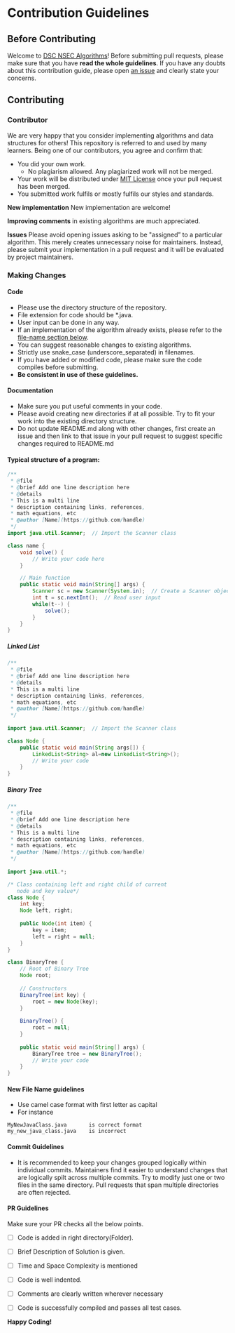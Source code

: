 # Contribution Guidelines

## Before Contributing
Welcome to [DSC NSEC Algorithms](https://github.com/dscnsec/DSC-NSEC-Algorithms)! Before submitting pull requests, please make sure that you have 
**read the whole guidelines**. If you have any doubts about this contribution guide, please open 
[an issue](https://github.com/dscnsec/DSC-NSEC-Algorithms/issues/new/choose) and clearly state your concerns.

## Contributing

### Contributor
We are very happy that you consider implementing algorithms and data structures for others! This repository is referred to and used by many learners. Being one of our contributors, you agree and confirm that:
- You did your own work.
    - No plagiarism allowed. Any plagiarized work will not be merged.
- Your work will be distributed under [MIT License](License) once your pull request has been merged.
- You submitted work fulfils or mostly fulfils our styles and standards.

**New implementation** New implementation are welcome!

**Improving comments** in existing algorithms are much appreciated.

**Issues** Please avoid opening issues asking to be "assigned” to a particular algorithm.  This merely creates unnecessary noise for maintainers. Instead, please submit your implementation in a pull request and it will be evaluated by project maintainers.

### Making Changes

#### Code
- Please use the directory structure of the repository.
- File extension for code should be *.java.
- User input can be done in any way.
- If an implementation of the algorithm already exists, please refer to the [file-name section below](#new-file-name-guidelines).
- You can suggest reasonable changes to existing algorithms.
- Strictly use snake_case (underscore_separated) in filenames.
- If you have added or modified code, please make sure the code compiles before submitting.
- **Be consistent in use of these guidelines.**

#### Documentation
- Make sure you put useful comments in your code.
- Please avoid creating new directories if at all possible. Try to fit your work into the existing directory structure. 
- Do not update README.md along with other changes, first create an issue and then link to that issue in your pull request to suggest specific changes required to README.md

#### Typical structure of a program:
```java
/**
 * @file 
 * @brief Add one line description here
 * @details 
 * This is a multi line
 * description containing links, references,
 * math equations, etc
 * @author [Name](https://github.com/handle)
 */
import java.util.Scanner;  // Import the Scanner class

class name {
    void solve() {
        // Write your code here
    }

    // Main function
    public static void main(String[] args) {
        Scanner sc = new Scanner(System.in);  // Create a Scanner object
        int t = sc.nextInt();  // Read user input
        while(t--) {
            solve();
        }
    }
}
```
##### Linked List
````java
/**
 * @file 
 * @brief Add one line description here
 * @details 
 * This is a multi line
 * description containing links, references,
 * math equations, etc
 * @author [Name](https://github.com/handle)
 */
 
import java.util.Scanner;  // Import the Scanner class

class Node {
    public static void main(String args[]) {  
        LinkedList<String> al=new LinkedList<String>();  
        // Write your code
    }
}
````

##### Binary Tree
````java
/**
 * @file 
 * @brief Add one line description here
 * @details 
 * This is a multi line
 * description containing links, references,
 * math equations, etc
 * @author [Name](https://github.com/handle)
 */
 
import java.util.*;

/* Class containing left and right child of current 
   node and key value*/
class Node { 
    int key; 
    Node left, right; 
  
    public Node(int item) { 
        key = item; 
        left = right = null; 
    } 
}

class BinaryTree { 
    // Root of Binary Tree 
    Node root; 
  
    // Constructors 
    BinaryTree(int key) { 
        root = new Node(key); 
    } 
  
    BinaryTree() { 
        root = null; 
    } 
  
    public static void main(String[] args) { 
        BinaryTree tree = new BinaryTree(); 
        // Write your code
    }
}
````

#### New File Name guidelines
- Use camel case format with first letter as capital
- For instance
```
MyNewJavaClass.java       is correct format
my_new_java_class.java    is incorrect
```
#### Commit Guidelines
- It is recommended to keep your changes grouped logically within individual commits. Maintainers find it easier to understand changes that are logically spilt across multiple commits.  Try to modify just one or two files in the same directory.  Pull requests that span multiple directories are often rejected.

#### PR Guidelines
Make sure your PR checks all the below points.

- [ ] Code is added in right directory(Folder).
- [ ] Brief Description of Solution is given.
- [ ] Time and Space Complexity is mentioned
- [ ] Code is well indented.
- [ ] Comments are clearly written wherever necessary
- [ ] Code is successfully compiled and passes all test cases.


**Happy Coding!**
